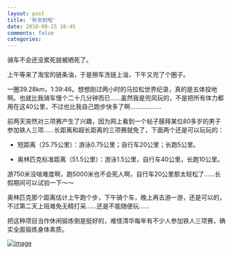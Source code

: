 ```yaml
---
layout: post
title: '秋天到啦'
date: 2010-09-25 16:45
comments: false
categories: 
---
```

    

骑车不会还没累死就被晒死了。

上午等来了淘宝的链条油，于是擦车洗链上油，下午又兜了个圈子。

一圈39.28km，1:39:46。想想刚过两小时的马拉松世界纪录，真的是五体投地啊。也就比我骑车慢个二十几分钟而已……虽然我是兜风玩的，不是把所有体力都用在这40公里，不过也比我自己跑步快多了啊………………

前两天突然对三项赛产生了兴趣，因为网上看到一个帖子膜拜某位80多岁的男子参加铁人三项……长距离和超长距离的三项赛就免了，下面两个还是可以玩玩的：

	
  * 短距离（25.75公里）：游泳0.75公里；自行车20公里；长跑5公里。

	
  * 奥林匹克标准距离（51.5公里）：游泳1.5公里，自行车40公里，长跑10公里。

游750米没啥难度啊，跑5000米也不会死人啊，自行车20公里那太轻松了……长假期间可以试验一下～～

奥林匹克那个距离估计上午跑个步，下午骑个车，晚上再去游一游，还是可以的，不过第二天上班难免无精打采……还是不能随便玩……

把这种项目当作休闲锻炼倒是挺好的，难怪清华每年有不少人参加铁人三项赛，确实全面锻炼身体素质。

[![image](http://qingpei.me/images/in_post/image_thumb3.png)](http://qingpei.me/images/in_post/image3.png)
